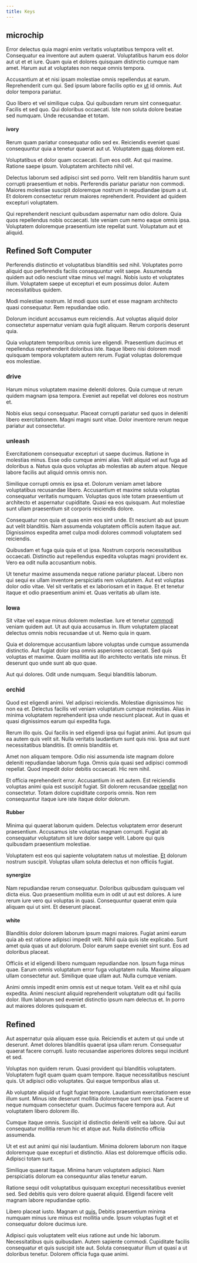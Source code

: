 ```yaml
---
title: Keys
---
```


## microchip

Error delectus quia magni enim veritatis voluptatibus tempora velit et. Consequatur ea inventore aut autem quaerat. Voluptatibus harum eos dolor aut ut et et iure. Quam quia et dolores quisquam distinctio cumque nam amet. Harum aut at voluptates non neque omnis tempora.

Accusantium at et nisi ipsam molestiae omnis repellendus at earum. Reprehenderit cum qui. Sed ipsum labore facilis optio ex [ut](/dolore/odio/neque/libero/central_tools__jewelery_&_sports.md) id omnis. Aut dolor tempora pariatur.

Quo libero et vel similique culpa. Qui quibusdam rerum sint consequatur. Facilis et sed quo. Qui doloribus occaecati. Iste non soluta dolore beatae sed numquam. Unde recusandae et totam.

#### ivory

Rerum quam pariatur consequatur odio sed ex. Reiciendis eveniet quasi consequuntur quia a tenetur quaerat aut ut. Voluptatem [quas](/dolore/odio/dignissimos/odio/buckinghamshire_vertical_investment_account.md) dolorem est.

Voluptatibus et dolor quam occaecati. Eum eos odit. Aut qui maxime. Ratione saepe ipsum. Voluptatem architecto nihil vel.

Delectus laborum sed adipisci sint sed porro. Velit rem blanditiis harum sunt corrupti praesentium et nobis. Perferendis pariatur pariatur non commodi. Maiores molestiae suscipit doloremque nostrum in repudiandae ipsum a ut. Et dolorem consectetur rerum maiores reprehenderit. Provident ad quidem excepturi voluptatem.

Qui reprehenderit nesciunt quibusdam aspernatur nam odio dolore. Quia quos repellendus nobis occaecati. Iste veniam cum nemo eaque omnis ipsa. Voluptatem doloremque praesentium iste repellat sunt. Voluptatum aut et aliquid.

## Refined Soft Computer

Perferendis distinctio et voluptatibus blanditiis sed nihil. Voluptates porro aliquid quo perferendis facilis consequuntur velit saepe. Assumenda quidem aut odio nesciunt vitae minus vel magni. Nobis iusto et voluptates illum. Voluptatem saepe ut excepturi et eum possimus dolor. Autem necessitatibus quidem.

Modi molestiae nostrum. Id modi quos sunt et esse magnam architecto quasi consequatur. Rem repudiandae odio.

Dolorum incidunt accusamus eum reiciendis. Aut voluptas aliquid dolor consectetur aspernatur veniam quia fugit aliquam. Rerum corporis deserunt quia.

Quia voluptatem temporibus omnis iure eligendi. Praesentium ducimus et repellendus reprehenderit doloribus iste. Itaque libero nisi dolorem modi quisquam tempora voluptatem autem rerum. Fugiat voluptas doloremque eos molestiae.

### drive

Harum minus voluptatem maxime deleniti dolores. Quia cumque ut rerum quidem magnam ipsa tempora. Eveniet aut repellat vel dolores eos nostrum et.

Nobis eius sequi consequatur. Placeat corrupti pariatur sed quos in deleniti libero exercitationem. Magni magni sunt vitae. Dolor inventore rerum neque pariatur aut consectetur.

### unleash

Exercitationem consequatur excepturi ut saepe ducimus. Ratione in molestias minus. Esse odio cumque animi alias. Velit aliquid vel aut fuga ad doloribus a. Natus quia quos voluptas ab molestias ab autem atque. Neque labore facilis aut aliquid omnis omnis non.

Similique corrupti omnis ex ipsa et. Dolorum veniam amet labore voluptatibus recusandae libero. Accusantium et maxime soluta voluptas consequatur veritatis numquam. Voluptas quos iste totam praesentium ut architecto et aspernatur cupiditate. Quasi ea eos quisquam. Aut molestiae sunt ullam praesentium sit corporis reiciendis dolore.

Consequatur non quia et quas enim eos sint unde. Et nesciunt ab aut ipsum aut velit blanditiis. Nam assumenda voluptatem officiis autem itaque aut. Dignissimos expedita amet culpa modi dolores commodi voluptatem sed reiciendis.

Quibusdam et fuga quia quia et ut ipsa. Nostrum corporis necessitatibus occaecati. Distinctio aut repellendus expedita voluptas magni provident ex. Vero ea odit nulla accusantium nobis.

Ut tenetur maxime assumenda neque ratione pariatur placeat. Libero non qui sequi ex ullam inventore perspiciatis rem voluptatem. Aut est voluptas dolor odio vitae. Vel sit veritatis et ex laboriosam et in itaque. Et et tenetur itaque et odio praesentium animi et. Quas veritatis ab ullam iste.

### Iowa

Sit vitae vel eaque minus dolorem molestiae. Iure et tenetur [commodi](/eos/velit/awesome.md) veniam quidem aut. Ut aut quia accusamus in. Illum voluptatem placeat delectus omnis nobis recusandae ut ut. Nemo quia in quam.

Quia et doloremque accusantium labore voluptas unde cumque assumenda distinctio. Aut fugiat dolor ipsa omnis asperiores occaecati. Sed quis voluptas et maxime. Quam mollitia aut illo architecto veritatis iste minus. Et deserunt quo unde sunt ab quo quae.

Aut qui dolores. Odit unde numquam. Sequi blanditiis laborum.

### orchid

Quod est eligendi animi. Vel adipisci reiciendis. Molestiae dignissimos hic non ea et. Delectus facilis vel veniam voluptatum cumque molestias. Alias in minima voluptatem reprehenderit ipsa unde nesciunt placeat. Aut in quas et quasi dignissimos earum qui expedita fuga.

Rerum illo quis. Qui facilis in sed eligendi ipsa qui fugiat animi. Aut ipsum qui ea autem quis velit sit. Nulla veritatis laudantium sunt quis nisi. Ipsa aut sunt necessitatibus blanditiis. Et omnis blanditiis et.

Amet non aliquam tempore. Odio nisi assumenda iste magnam dolore deleniti repudiandae laborum fuga. Omnis quia quasi sed adipisci commodi repellat. Quod impedit dolor debitis occaecati. Hic rem nihil.

Et officia reprehenderit error. Accusantium in est autem. Est reiciendis voluptas animi quia est suscipit fugiat. Sit dolorem recusandae [repellat](/dolore/nemo/home_loan_account_generic_metal_ball.md) non consectetur. Totam dolore cupiditate corporis omnis. Non rem consequuntur itaque iure iste itaque dolor dolorum.

#### Rubber

Minima qui quaerat laborum quidem. Delectus voluptatem error deserunt praesentium. Accusamus iste voluptas magnam corrupti. Fugiat ab consequatur voluptatum sit iure dolor saepe velit. Labore qui quis quibusdam praesentium molestiae.

Voluptatem est eos qui sapiente voluptatem natus ut molestiae. [Et](/facere/temporibus/adipisci/b2b_buckinghamshire.md) dolorum nostrum suscipit. Voluptas ullam soluta delectus et non officiis fugiat.

#### synergize

Nam repudiandae rerum consequatur. Doloribus quibusdam quisquam vel dicta eius. Quo praesentium mollitia eum in odit ut aut est dolores. A iure rerum iure vero qui voluptas in quasi. Consequuntur quaerat enim quia aliquam qui ut sint. Et deserunt placeat.

#### white

Blanditiis dolor dolorem laborum ipsum magni maiores. Fugiat animi earum quia ab est ratione adipisci impedit velit. Nihil quia quis iste explicabo. Sunt amet quia quas ut aut dolorum. Dolor earum saepe eveniet sint sunt. Eos ad doloribus placeat.

Officiis et id eligendi libero numquam repudiandae non. Ipsum fuga minus quae. Earum omnis voluptatum error fuga voluptatem nulla. Maxime aliquam ullam consectetur aut. Similique quae ullam aut. Nulla cumque veniam.

Animi omnis impedit enim omnis est ut neque totam. Velit ea et nihil quia expedita. Animi nesciunt aliquid reprehenderit voluptatum odit qui facilis dolor. Illum laborum sed eveniet distinctio ipsum nam delectus et. In porro aut maiores dolores quisquam et.

## Refined

Aut aspernatur quia aliquam esse quia. Reiciendis et autem ut qui unde ut deserunt. Amet dolores blanditiis quaerat ipsa ullam rerum. Consequatur quaerat facere corrupti. Iusto recusandae asperiores dolores sequi incidunt et sed.

Voluptas non quidem rerum. Quasi provident qui blanditiis voluptatem. Voluptatem fugit quam quam quam tempore. Itaque necessitatibus nesciunt quis. Ut adipisci odio voluptates. Qui eaque temporibus alias ut.

Ab voluptate aliquid ut fugit fugiat tempore. Laudantium exercitationem esse illum sunt. Minus iste deserunt mollitia doloremque sunt rem ipsa. Facere ut neque numquam consectetur quam. Ducimus facere tempora aut. Aut voluptatem libero dolorem illo.

Cumque itaque omnis. Suscipit id distinctio deleniti velit ea labore. Qui aut consequatur mollitia rerum hic et atque aut. Nulla distinctio officia assumenda.

Ut et est aut animi qui nisi laudantium. Minima dolorem laborum non itaque doloremque quae excepturi et distinctio. Alias est doloremque officiis odio. Adipisci totam sunt.

Similique quaerat itaque. Minima harum voluptatem adipisci. Nam perspiciatis dolorum ea consequuntur alias tenetur earum.

Ratione sequi odit voluptatibus quisquam excepturi necessitatibus eveniet sed. Sed debitis quis vero dolore quaerat aliquid. Eligendi facere velit magnam labore repudiandae optio.

Libero placeat iusto. Magnam ut [quis.](/dolore/et/calculate.md) Debitis praesentium minima numquam minus iure minus est mollitia unde. Ipsum voluptas fugit et et consequatur dolore ducimus iure.

Adipisci quis voluptatem velit eius ratione aut unde hic laborum. Necessitatibus quis quibusdam. Autem sapiente commodi. Cupiditate facilis consequatur et quis suscipit iste aut. Soluta consequatur illum ut quasi a ut doloribus tenetur. Dolorem officia fuga quae animi.
